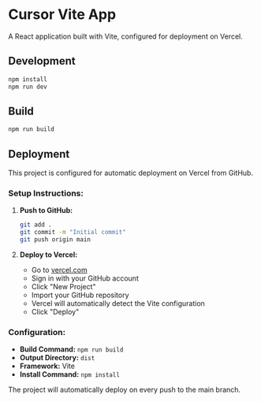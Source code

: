# Cursor Vite App

A React application built with Vite, configured for deployment on Vercel.

## Development

```bash
npm install
npm run dev
```

## Build

```bash
npm run build
```

## Deployment

This project is configured for automatic deployment on Vercel from GitHub.

### Setup Instructions:

1. **Push to GitHub:**
   ```bash
   git add .
   git commit -m "Initial commit"
   git push origin main
   ```

2. **Deploy to Vercel:**
   - Go to [vercel.com](https://vercel.com)
   - Sign in with your GitHub account
   - Click "New Project"
   - Import your GitHub repository
   - Vercel will automatically detect the Vite configuration
   - Click "Deploy"

### Configuration:
- **Build Command:** `npm run build`
- **Output Directory:** `dist`
- **Framework:** Vite
- **Install Command:** `npm install`

The project will automatically deploy on every push to the main branch.